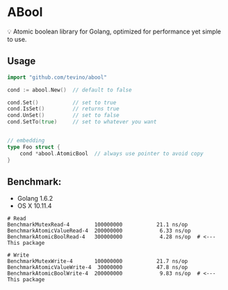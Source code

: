 # ABool
:bulb: Atomic boolean library for Golang, optimized for performance yet simple to use.

## Usage

```go
import "github.com/tevino/abool"

cond := abool.New()  // default to false

cond.Set()           // set to true
cond.IsSet()         // returns true
cond.UnSet()         // set to false
cond.SetTo(true)     // set to whatever you want


// embedding
type Foo struct {
    cond *abool.AtomicBool  // always use pointer to avoid copy
}
```

## Benchmark:

- Golang 1.6.2
- OS X 10.11.4

```shell
# Read
BenchmarkMutexRead-4       	100000000	        21.1 ns/op
BenchmarkAtomicValueRead-4 	200000000	         6.33 ns/op
BenchmarkAtomicBoolRead-4  	300000000	         4.28 ns/op  # <--- This package

# Write
BenchmarkMutexWrite-4      	100000000	        21.7 ns/op
BenchmarkAtomicValueWrite-4	 30000000	        47.8 ns/op
BenchmarkAtomicBoolWrite-4 	200000000	         9.83 ns/op  # <--- This package
```

